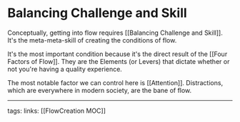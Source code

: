 # Balancing Challenge and Skill
Conceptually, getting into flow requires [[Balancing Challenge and Skill]]. It's the meta-meta-skill of creating the conditions of flow.

It's the most important condition because it's the direct result of the [[Four Factors of Flow]]. They are the Elements (or Levers) that dictate whether or not you're having a quality experience.

The most notable factor we can control here is [[Attention]]. Distractions, which are everywhere in modern society, are the bane of flow. 

---
tags:
links: [[FlowCreation MOC]]
